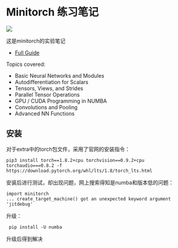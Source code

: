 # Minitorch 练习笔记

<img src="http://minitorch.github.io/_images/minitorch.svg">

这是minitorch的实验笔记

* [Full Guide](http://minitorch.github.io) 

Topics covered:

* Basic Neural Networks and Modules
* Autodifferentiation for Scalars
* Tensors, Views, and Strides
* Parallel Tensor Operations
* GPU / CUDA Programming in NUMBA
* Convolutions and Pooling
* Advanced NN Functions



## 安装

对于extra中的torch包文件，采用了官网的安装指令：

```
pip3 install torch==1.8.2+cpu torchvision==0.9.2+cpu torchaudio===0.8.2 -f https://download.pytorch.org/whl/lts/1.8/torch_lts.html
```

安装后进行测试，却出现问题，网上搜索得知是numba和版本低的问题：

```
import minitorch
... create_target_machine() got an unexpected keyword argument 'jitdebug'
```

升级：

```
 pip install -U numba
```

升级后得到解决

